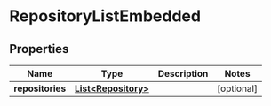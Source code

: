 

# RepositoryListEmbedded

## Properties

Name | Type | Description | Notes
------------ | ------------- | ------------- | -------------
**repositories** | [**List&lt;Repository&gt;**](Repository.md) |  |  [optional]



